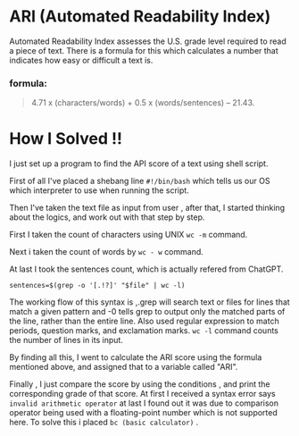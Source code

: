 # ARI (Automated Readability Index)
Automated Readability Index assesses the U.S. grade level required to read a piece of text. There is a formula for this which calculates a number that indicates how easy or difficult a text is.
 ### formula: 
 > 4.71 x (characters/words) + 0.5 x (words/sentences) – 21.43.

 # How I Solved !!

 I just set up a program to find the API score of a text using shell script.
 
 First of all I've placed a shebang line `#!/bin/bash`
 which tells us our OS which interpreter to use when running the script.

 Then I've taken the text file as input from user , after that, I started thinking about the logics, and work out with that step by step.

 First I taken the count of characters using UNIX `wc -m` command.

 Next i taken the count of words by `wc - w` command.

 At last I took the sentences count, which is actually refered from ChatGPT. 
 
 `sentences=$(grep -o '[.!?]' "$file" | wc -l)` 

 The working flow of this syntax is ,.grep will search text or files for lines that match a given pattern and -0 tells grep to output only the matched parts of the line, rather than the entire 
 line. Also used regular expression to match periods, question marks, and exclamation marks. `wc -l` command counts the number of lines in its input.

 
 By finding all this, I went to calculate the ARI score using the formula mentioned above, and assigned that to a variable called "ARI".

 Finally , I just compare the score by using the conditions , and print the corresponding grade of that score. At first I received a syntax error says `invalid arithmetic operator` at last I found 
 out it was due to comparison operator being used with a floating-point number which is not supported here. To solve this i placed `bc (basic calculator)` .
